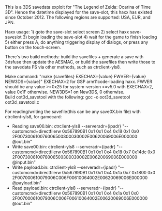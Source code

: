 This is a 3DS savedata exploit for "The Legend of Zelda: Ocarina of Time 3D". Hence the datetime displayed for the save-slot, this haxx has existed since October 2012. The following regions are supported: USA, EUR, and JPN.  

Haxx usage: 1) goto the save-slot select screen 2) select haxx save-saveslot 3) begin loading the save-slot 4) wait for the game to finish loading 5) either press A, do anything triggering display of dialogs, or press any button on the touch-screen.  
  
There's two build methods: build the savefiles + generate a save with 3dsfuse then update the AESMAC, or build the savefiles then write those to the savedata FS via other methods, such as ctrclient-yls8.  

Make command: "make {savefiles} EXECHAX={value} FWVER={value} NEW3DS={value}" EXECHAX=2 for GSP arm11code-loading haxx. FWVER should be any value >=0x25 for system-version >=v5.0 with EXECHAX=2, value 0x1F otherwise. NEW3DS=1 on New3DS, 0 otherwise.  
Build oot3d_savetool with the following: gcc -o oot3d_savetool oot3d_savetool.c  

For reading/writing the savefile(this can be any save0X.bin file) with ctrclient-yls8, for gamecard:
* Reading save00.bin: ctrclient-yls8 --serveradr={ipadr} "--customcmd=directfilerw 0x567890B1 0x1 0x1 0x4 0x18 0x1 0x0 2F007300610076006500300030002E00620069006E000000 @out.bin"
* Write save00.bin:   ctrclient-yls8 --serveradr={ipadr} "--customcmd=directfilerw 0x567890B1 0x1 0x1 0x4 0x18 0x7 0x14dc 0x0 2F007300610076006500300030002E00620069006E000000 @input.bin"
* Write payload.bin:  ctrclient-yls8 --serveradr={ipadr} "--customcmd=directfilerw 0x567890B1 0x1 0x1 0x4 0x1a 0x7 0x1800 0x0 2F007000610079006C006F00610064002E00620069006E000000 @payload.bin"
* Read payload.bin:   ctrclient-yls8 --serveradr={ipadr} "--customcmd=directfilerw 0x567890B1 0x1 0x1 0x4 0x1a 0x1 0x0 2F007000610079006C006F00610064002E00620069006E000000 @out.bin"

